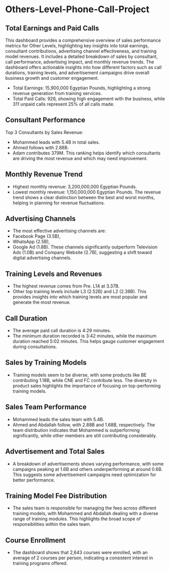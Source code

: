 # Others-Level-Phone-Call-Project
## Total Earnings and Paid Calls
This dashboard provides a comprehensive overview of sales performance metrics for Other Levels, highlighting key insights into total earnings, consultant contributions, advertising channel effectiveness, and training model revenues. It includes a detailed breakdown of sales by consultant, call performance, advertising impact, and monthly revenue trends. The dashboard offers actionable insights into how different factors such as call durations, training levels, and advertisement campaigns drive overall business growth and customer engagement.
- Total Earnings: 15,900,000 Egyptian Pounds, highlighting a strong revenue generation from training services.
- Total Paid Calls: 926, showing high engagement with the business, while 311 unpaid calls represent 25% of all calls made.
## Consultant Performance
 Top 3 Consultants by Sales Revenue:
- Mohammed leads with 5.4B in total sales.
- Ahmed follows with 2.88B.
- Adam contributes 379M.
This ranking helps identify which consultants are driving the most revenue and which may need improvement.
## Monthly Revenue Trend
- Highest monthly revenue: 3,200,000,000 Egyptian Pounds.
- Lowest monthly revenue: 1,150,000,000 Egyptian Pounds. The revenue trend shows a clear distinction between the best and worst months, helping in planning for revenue fluctuations.
## Advertising Channels
- The most effective advertising channels are:
- Facebook Page (3.5B),
- WhatsApp (2.5B),
- Google Ad (1.8B). These channels significantly outperform Television Ads (1.0B) and Company Website (2.7B), suggesting a shift toward digital advertising channels.
## Training Levels and Revenues
- The highest revenue comes from Pre. L14 at 3.37B.
- Other top training levels include L3 (2.52B) and L2 (2.38B). This provides insights into which training levels are most popular and generate the most revenue.
## Call Duration
- The average paid call duration is 4:29 minutes.
- The minimum duration recorded is 3:42 minutes, while the maximum duration reached 5:02 minutes. This helps gauge customer engagement during consultations.
## Sales by Training Models
- Training models seem to be diverse, with some products like BE contributing 1.18B, while CNE and FC contribute less. The diversity in product sales highlights the importance of 
  focusing on top-performing training models.
## Sales Team Performance
- Mohammed leads the sales team with 5.4B.
- Ahmed and Abdallah follow, with 2.88B and 1.68B, respectively. The team distribution indicates that Mohammed is outperforming significantly, while other members are still contributing 
  considerably.
## Advertisement and Total Sales
- A breakdown of advertisements shows varying performance, with some campaigns peaking at 1.6B and others underperforming at around 0.6B. This suggests some advertisement campaigns need 
  optimization for better performance.
## Training Model Fee Distribution
- The sales team is responsible for managing the fees across different training models, with Mohammed and Abdallah dealing with a diverse range of training modules. This highlights the 
  broad scope of responsibilities within the sales team.
## Course Enrollment
- The dashboard shows that 2,643 courses were enrolled, with an average of 2 courses per person, indicating a consistent interest in training programs offered.
